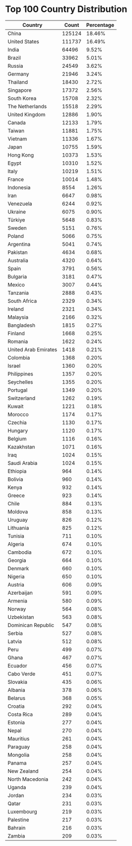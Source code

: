 # Top 100 Country Distribution
| Country | Count | Percentage |
|----|----|----|
| China | 125124 | 18.46% |
| United States | 111737 | 16.49% |
| India | 64496 | 9.52% |
| Brazil | 33962 | 5.01% |
| Russia | 24549 | 3.62% |
| Germany | 21946 | 3.24% |
| Thailand | 18430 | 2.72% |
| Singapore | 17372 | 2.56% |
| South Korea | 15708 | 2.32% |
| The Netherlands | 15518 | 2.29% |
| United Kingdom | 12886 | 1.90% |
| Canada | 12133 | 1.79% |
| Taiwan | 11881 | 1.75% |
| Vietnam | 11336 | 1.67% |
| Japan | 10755 | 1.59% |
| Hong Kong | 10373 | 1.53% |
| Egypt | 10310 | 1.52% |
| Italy | 10219 | 1.51% |
| France | 10014 | 1.48% |
| Indonesia | 8554 | 1.26% |
| Iran | 6647 | 0.98% |
| Venezuela | 6244 | 0.92% |
| Ukraine | 6075 | 0.90% |
| Türkiye | 5648 | 0.83% |
| Sweden | 5151 | 0.76% |
| Poland | 5066 | 0.75% |
| Argentina | 5041 | 0.74% |
| Pakistan | 4634 | 0.68% |
| Australia | 4320 | 0.64% |
| Spain | 3791 | 0.56% |
| Bulgaria | 3181 | 0.47% |
| Mexico | 3007 | 0.44% |
| Tanzania | 2888 | 0.43% |
| South Africa | 2329 | 0.34% |
| Ireland | 2321 | 0.34% |
| Malaysia | 2166 | 0.32% |
| Bangladesh | 1815 | 0.27% |
| Finland | 1668 | 0.25% |
| Romania | 1622 | 0.24% |
| United Arab Emirates | 1418 | 0.21% |
| Colombia | 1368 | 0.20% |
| Israel | 1360 | 0.20% |
| Philippines | 1357 | 0.20% |
| Seychelles | 1355 | 0.20% |
| Portugal | 1349 | 0.20% |
| Switzerland | 1262 | 0.19% |
| Kuwait | 1221 | 0.18% |
| Morocco | 1174 | 0.17% |
| Czechia | 1130 | 0.17% |
| Hungary | 1120 | 0.17% |
| Belgium | 1116 | 0.16% |
| Kazakhstan | 1071 | 0.16% |
| Iraq | 1024 | 0.15% |
| Saudi Arabia | 1024 | 0.15% |
| Ethiopia | 964 | 0.14% |
| Bolivia | 960 | 0.14% |
| Kenya | 932 | 0.14% |
| Greece | 923 | 0.14% |
| Chile | 884 | 0.13% |
| Moldova | 858 | 0.13% |
| Uruguay | 826 | 0.12% |
| Lithuania | 825 | 0.12% |
| Tunisia | 711 | 0.10% |
| Algeria | 674 | 0.10% |
| Cambodia | 672 | 0.10% |
| Georgia | 664 | 0.10% |
| Denmark | 660 | 0.10% |
| Nigeria | 650 | 0.10% |
| Austria | 606 | 0.09% |
| Azerbaijan | 591 | 0.09% |
| Armenia | 580 | 0.09% |
| Norway | 564 | 0.08% |
| Uzbekistan | 563 | 0.08% |
| Dominican Republic | 547 | 0.08% |
| Serbia | 527 | 0.08% |
| Latvia | 512 | 0.08% |
| Peru | 499 | 0.07% |
| Ghana | 467 | 0.07% |
| Ecuador | 456 | 0.07% |
| Cabo Verde | 451 | 0.07% |
| Slovakia | 435 | 0.06% |
| Albania | 378 | 0.06% |
| Belarus | 368 | 0.05% |
| Croatia | 292 | 0.04% |
| Costa Rica | 289 | 0.04% |
| Estonia | 277 | 0.04% |
| Nepal | 270 | 0.04% |
| Mauritius | 261 | 0.04% |
| Paraguay | 258 | 0.04% |
| Mongolia | 258 | 0.04% |
| Panama | 257 | 0.04% |
| New Zealand | 254 | 0.04% |
| North Macedonia | 242 | 0.04% |
| Uganda | 239 | 0.04% |
| Jordan | 234 | 0.03% |
| Qatar | 231 | 0.03% |
| Luxembourg | 219 | 0.03% |
| Palestine | 217 | 0.03% |
| Bahrain | 216 | 0.03% |
| Zambia | 209 | 0.03% |
